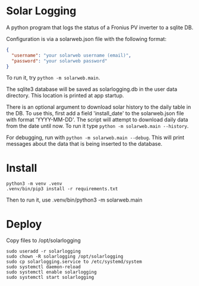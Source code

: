 # Solar Logging

A python program that logs the status of a Fronius PV inverter to a sqlite DB.

Configuration is via a solarweb.json file with the following format:

```json
{
  "username": "your solarweb username (email)",
  "password": "your solarweb password"
}
```

To run it, try `python -m solarweb.main`.

The sqlite3 database will be saved as solarlogging.db in the user data directory.
This location is printed at app startup.

There is an optional argument to download solar history to the daily table in the DB.
To use this, first add a field 'install_date' to the solarweb.json file with format 
'YYYY-MM-DD'. The script will attempt to download daily data from the date until now.
To run it type `python -m solarweb.main --history`.

For debugging, run with `python -m solarweb.main --debug`. This will print messages about
the data that is being inserted to the database.

# Install

```
python3 -m venv .venv
.venv/bin/pip3 install -r requirements.txt
```

Then to run it, use .venv/bin/python3 -m solarweb.main

# Deploy

Copy files to /opt/solarlogging

```
sudo useradd -r solarlogging
sudo chown -R solarlogging /opt/solarlogging
sudo cp solarlogging.service to /etc/systemd/system
sudo systemctl daemon-reload
sudo systemctl enable solarlogging
sudo systemctl start solarlogging
```

